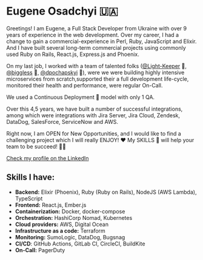 # Eugene Osadchyi 🇺🇦

Greetings! I am Eugene, a Full Stack Developer from Ukraine with over 9 years of experience in the web development.
Over my career, I had a change to gain a commercial-experience in Perl, Ruby, JavaScript and Elixir.
And I have built several long-term commercial projects using commonly used Ruby on Rails, React.js, Express.js and Phoenix.

On my last job, I worked with a team of talented folks
([@Light-Keeper](https://github.com/Light-Keeper) 🧐, [@biggless](https://github.com/biggless) 🦄, [@dpochapskyi](https://github.com/dpochapskyi) 🎾),
were we were building highly intensive microservices from scratch,supported their a full development life-cycle,
monitored their health and performance, were regular On-Call.

We used a Continuous Deployment 🚀 model with only 1 QA.

Over this 4,5 years, we have built a number of successful integrations,
among which were integrations with Jira Server, Jira Cloud, Zendesk, DataDog, SalesForce, ServiceNow and AWS.

Right now, I am OPEN for New Opportunities, and I would like to find a challenging project which I will really ENJOY! ❤️
My SKILLS 💪 will help your team to be succeed! 🤜🤛

[Check my profile on the LinkedIn](https://www.linkedin.com/in/eugeneosadchiy/)

## Skills I have:
- **Backend:** Elixir (Phoenix), Ruby (Ruby on Rails), NodeJS (AWS Lambda), TypeScript
- **Frontend:** React.js, Ember.js
- **Containerization:** Docker, docker-compose
- **Orchestration:** HashiCorp Nomad, Kubernetes
- **Cloud providers:** AWS, Digital Ocean
- **Infrastructure as a code:** Terraform
- **Monitoring:** SumoLogic, DataDog, Bugsnag
- **CI/CD**: GitHub Actions, GitLab CI, CircleCI, BuildKite
- **On-Call:** PagerDuty
